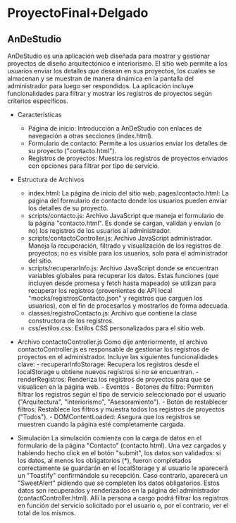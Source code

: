 # ProyectoFinal+Delgado

## AnDeStudio

AnDeStudio es una aplicación web diseñada para mostrar y gestionar proyectos de diseño arquitectónico e interiorismo. El sitio web permite a los usuarios enviar los detalles que desean en sus proyectos, los cuales se almacenan y se muestran de manera dinámica en la pantalla del administrador para luego ser respondidos. La aplicación incluye funcionalidades para filtrar y mostrar los registros de proyectos según criterios específicos.

- Características
    - Página de inicio: Introducción a AnDeStudio con enlaces de navegación a otras secciones (index.html).
    - Formulario de contacto: Permite a los usuarios enviar los detalles de su proyecto ("contacto.html").
    - Registros de proyectos: Muestra los registros de proyectos enviados con opciones para filtrar por tipo de servicio.

- Estructura de Archivos
    - index.html: La página de inicio del sitio web.
    pages/contacto.html: La página del formulario de contacto donde los usuarios pueden enviar los detalles de su proyecto.
    - scripts/contacto.js: Archivo JavaScript que maneja el formulario de la página "contacto.html". Es donde se cargan, validan y envian (o no) los registros de los usuarios al administrador. 
    - scripts/contactoController.js: Archivo JavaScript administrador. Maneja la recuperación, filtrado y visualización de los registros de proyectos; no es visible para los usuarios, solo para el administrador del sitio.
    - scripts/recuperarInfo.js: Archivo JavaScript donde se encuentran variables globales para recuperar los datos. Estas funciones (que incluyen desde promesa y fetch hasta mapeado) se utilizan para recuperar los registros  (provenientes de API local "mocks/registrosContacto.json" y registros que carguen los usuarios), con el fin de procesarlos y mostrarlos de forma adecuada.
    - classes/registroContacto.js: Archivo que contiene la clase constructora de los registros.
    - css/estilos.css: Estilos CSS personalizados para el sitio web.

- Archivo contactoController.js
Como dije anteriormente, el archivo contactoController.js es responsable de gestionar los registros de proyectos en el administrador. Incluye las siguientes funcionalidades clave:
        - recuperarInfoStorage: Recupera los registros desde el localStorage u obtiene nuevos registros si no se encuentran.
        - renderRegistros: Renderiza los registros de proyectos para que se visualicen en la página web.
        - Eventos
            - Botones de filtro: Permiten filtrar los registros según el tipo de servicio seleccionado por el usuario ("Arquitectura", "Interiorismo", "Asesoramiento").
            - Botón de restablecer filtros: Restablece los filtros y muestra todos los registros de proyectos ("Todos").
            - DOMContentLoaded: Asegura que los registros se muestren cuando la página esté completamente cargada.

- Simulación
La simulación comienza con la carga de datos en el formulario de la página "Contacto" (contacto.html). Una vez cargados y habiendo hecho click en el botón "submit", los datos son validados: si los datos, al menos los obligatorios (*), fueron completados correctamente se guardarán en el localStorage y al usuario le aparecerá un "Toastify" confirmándole su recepción. Caso contrario, aparecerá un "SweetAlert" pidiendo que se completen los datos obligatorios.
Estos datos son recuperados y renderizados en la página del administrador (contactController.html). Allí la persona a cargo podrá filtrar los registros en función del servicio solicitado por el usuario o, por el contrario, ver el total de los mismos.

